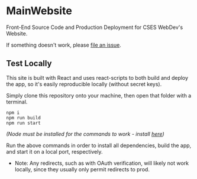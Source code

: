 # MainWebsite

Front-End Source Code and Production Deployment for CSES WebDev's Website.

If something doesn't work, please [file an issue](https://github.com/cses-webdev-main/MainWebsite/issues/new).

## Test Locally

This site is built with React and uses react-scripts to both build and deploy the app, so it's easily reproducible locally (without secret keys).

Simply clone this repository onto your machine, then open that folder with a terminal.

```
npm i
npm run build
npm run start
```
*(Node must be installed for the commands to work - install [here](https://nodejs.org/en/download))*

Run the above commands in order to install all dependencies, build the app, and start it on a local port, respectively.

* Note: Any redirects, such as with OAuth verification, will likely not work locally, since they usually only permit redirects to prod.